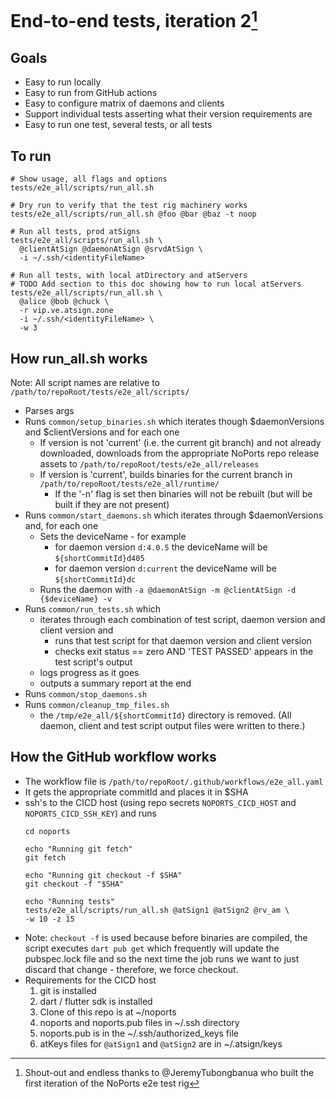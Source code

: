 # End-to-end tests, iteration 2[^1]

## Goals

- Easy to run locally
- Easy to run from GitHub actions
- Easy to configure matrix of daemons and clients
- Support individual tests asserting what their version requirements are
- Easy to run one test, several tests, or all tests

## To run

  ```
  # Show usage, all flags and options
  tests/e2e_all/scripts/run_all.sh

  # Dry run to verify that the test rig machinery works
  tests/e2e_all/scripts/run_all.sh @foo @bar @baz -t noop

  # Run all tests, prod atSigns
  tests/e2e_all/scripts/run_all.sh \
    @clientAtSign @daemonAtSign @srvdAtSign \
    -i ~/.ssh/<identityFileName>

  # Run all tests, with local atDirectory and atServers
  # TODO Add section to this doc showing how to run local atServers
  tests/e2e_all/scripts/run_all.sh \
    @alice @bob @chuck \
    -r vip.ve.atsign.zone
    -i ~/.ssh/<identityFileName> \
    -w 3
```

## How run_all.sh works

Note: All script names are relative to `/path/to/repoRoot/tests/e2e_all/scripts/`

- Parses args
- Runs `common/setup_binaries.sh` which iterates though $daemonVersions and
  $clientVersions and for each one
    - If version is not 'current' (i.e. the current git branch) and not already
      downloaded, downloads from the appropriate NoPorts repo release assets to
      `/path/to/repoRoot/tests/e2e_all/releases`
    - If version is 'current', builds binaries for the current branch in
      `/path/to/repoRoot/tests/e2e_all/runtime/`
        - If the '-n' flag is set then binaries will not be rebuilt (but will be
          built if they are not present)
- Runs `common/start_daemons.sh` which iterates through $daemonVersions and,
  for each one
    - Sets the deviceName - for example
        - for daemon version `d:4.0.5` the deviceName will
          be `${shortCommitId}d405`
        - for daemon version `d:current` the deviceName will
          be `${shortCommitId}dc`
    - Runs the daemon
      with `-a @daemonAtSign -m @clientAtSign -d {$deviceName} -v`
- Runs `common/run_tests.sh` which
    - iterates through each combination of test script, daemon version and
      client version and
        - runs that test script for that daemon version and client version
        - checks exit status == zero AND 'TEST PASSED' appears in the test
          script's
          output
    - logs progress as it goes
    - outputs a summary report at the end
- Runs `common/stop_daemons.sh`
- Runs `common/cleanup_tmp_files.sh`
    - the `/tmp/e2e_all/${shortCommitId}` directory is removed. (All daemon,
      client
      and test script output files were written to there.)

## How the GitHub workflow works

- The workflow file is `/path/to/repoRoot/.github/workflows/e2e_all.yaml`
- It gets the appropriate commitId and places it in $SHA
- ssh's to the CICD host (using repo secrets `NOPORTS_CICD_HOST` and
  `NOPORTS_CICD_SSH_KEY`) and runs
    ```
    cd noports

    echo "Running git fetch"
    git fetch

    echo "Running git checkout -f $SHA"
    git checkout -f "$SHA"

    echo "Running tests"
    tests/e2e_all/scripts/run_all.sh @atSign1 @atSign2 @rv_am \
    -w 10 -z 15
    ```
- Note: `checkout -f` is used because before binaries are compiled, the 
  script executes `dart pub get` which frequently will update the
  pubspec.lock file and so the next time the job runs we want to just discard 
  that change - therefore, we force checkout.
- Requirements for the CICD host
    1. git is installed
    2. dart / flutter sdk is installed
    3. Clone of this repo is at ~/noports
    4. noports and noports.pub files in ~/.ssh directory
    5. noports.pub is in the ~/.ssh/authorized_keys file
    6. atKeys files for `@atSign1` and `@atSign2` are in ~/.atsign/keys

[^1]: Shout-out and endless thanks to @JeremyTubongbanua who built the first
iteration of the NoPorts e2e test rig
